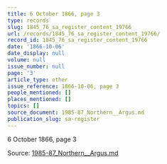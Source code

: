 ```yaml
---
title: 6 October 1866, page 3
type: records
slug: 1845_76_sa_register_content_19766
url: /records/1845_76_sa_register_content_19766/
record_id: 1845_76_sa_register_content_19766
date: '1866-10-06'
date_display: null
volume: null
issue_number: null
page: '3'
article_type: other
issue_reference: 1866-10-06, page 3
people_mentioned: []
places_mentioned: []
topics: []
source_document: 1985-87_Northern__Argus.md
publication_slug: sa-register
---
```


6 October 1866, page 3

Source: [1985-87_Northern__Argus.md](/downloads/markdown/1985-87_Northern__Argus.md)
